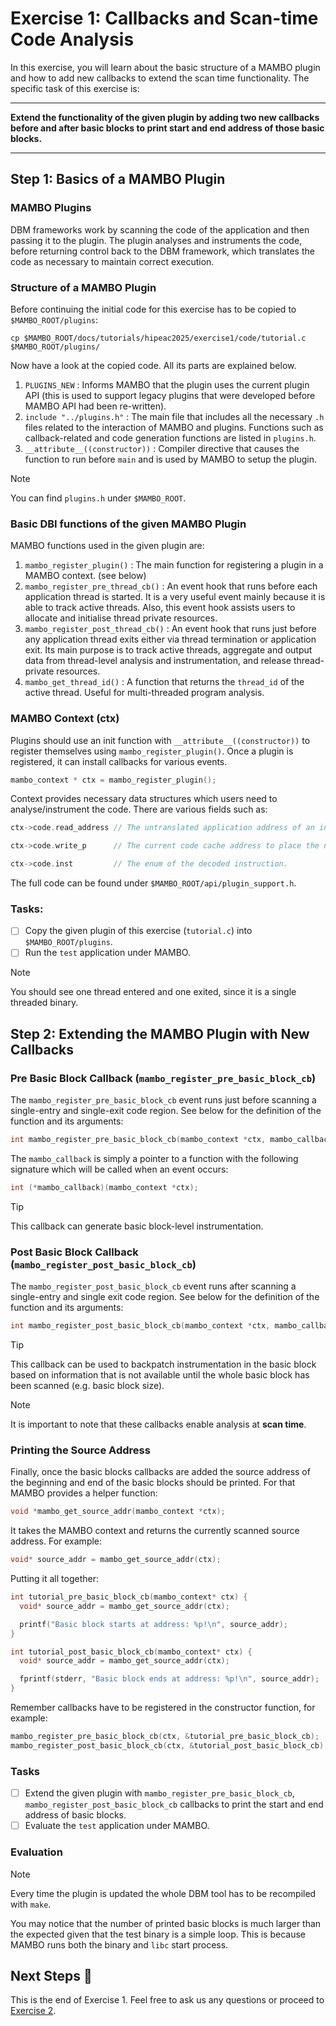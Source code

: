 # Exercise 1: Callbacks and Scan-time Code Analysis

In this exercise, you will learn about the basic structure of a MAMBO plugin and how to add new callbacks to extend the scan time functionality. The specific task of this exercise is:
___
**Extend the functionality of the given plugin by adding two new callbacks before and after basic blocks to print start and end address of those basic blocks.**
___

## Step 1: Basics of a MAMBO Plugin

### MAMBO Plugins

DBM frameworks work by scanning the code of the application and then passing it to the plugin. The plugin analyses and instruments the code, before returning control back to the DBM framework, which translates the code as necessary to maintain correct execution.

### Structure of a MAMBO Plugin

Before continuing the initial code for this exercise has to be copied to `$MAMBO_ROOT/plugins`:

```shell
cp $MAMBO_ROOT/docs/tutorials/hipeac2025/exercise1/code/tutorial.c $MAMBO_ROOT/plugins/
```

Now have a look at the copied code. All its parts are explained below.

1. `PLUGINS_NEW` : Informs MAMBO that the plugin uses the current plugin API (this is used to support legacy plugins that were developed before MAMBO API had been re-written).
2. `include "../plugins.h"` : The main file that includes all the necessary `.h` files related to the interaction of MAMBO and plugins. Functions such as callback-related and code generation functions are listed in `plugins.h`.
3. `__attribute__((constructor))` : Compiler directive that causes the function to run before `main` and is used by MAMBO to setup the plugin.

> [!NOTE]
> You can find `plugins.h` under `$MAMBO_ROOT`.

### Basic DBI functions of the given MAMBO Plugin

MAMBO functions used in the given plugin are:

1. `mambo_register_plugin()` : The main function for registering a plugin in a MAMBO context. (see below)
2. `mambo_register_pre_thread_cb()` : An event hook that runs before each application thread is started. It is a very useful event mainly because it is able to track active threads. Also, this event hook assists users to allocate and initialise thread private resources.
3. `mambo_register_post_thread_cb()` : An event hook that runs just before any application thread exits either via thread termination or application exit. Its main purpose is to track active threads, aggregate and output data from thread-level analysis and instrumentation, and release thread-private resources.
4. `mambo_get_thread_id()` : A function that returns the `thread_id` of the active thread. Useful for multi-threaded program analysis.

### MAMBO Context (ctx)

Plugins should use an init function with `__attribute__((constructor))` to register themselves using `mambo_register_plugin()`. Once a plugin is registered, it can install callbacks for various events.

```c
mambo_context * ctx = mambo_register_plugin();
```

Context provides necessary data structures which users need to analyse/instrument the code. There are various fields such as:

```c
ctx->code.read_address // The untranslated application address of an instruction.​

ctx->code.write_p      // The current code cache address to place the next instruction.​

ctx->code.inst         // The enum of the decoded instruction.
```

The full code can be found under `$MAMBO_ROOT/api/plugin_support.h`.

### Tasks:

- [ ] Copy the given plugin of this exercise (`tutorial.c`) into `$MAMBO_ROOT/plugins`.
- [ ] Run the `test` application under MAMBO.

> [!NOTE]
> You should see one thread entered and one exited, since it is a single threaded binary.

## Step 2: Extending the MAMBO Plugin with New Callbacks

### Pre Basic Block Callback (`mambo_register_pre_basic_block_cb`)

The `mambo_register_pre_basic_block_cb` event runs just before scanning a single-entry and single-exit code region. See below for the definition of the function and its arguments:

```c
int mambo_register_pre_basic_block_cb(mambo_context *ctx, mambo_callback cb);
```

The `mambo_callback` is simply a pointer to a function with the following signature which will be called when an event occurs:

```c
int (*mambo_callback)(mambo_context *ctx);
```

>[!TIP]
> This callback can generate basic block-level instrumentation.

### Post Basic Block Callback (`mambo_register_post_basic_block_cb`)

The `mambo_register_post_basic_block_cb` event runs after scanning a single-entry and single exit code region. See below for the definition of the function and its arguments:

```c
int mambo_register_post_basic_block_cb(mambo_context *ctx, mambo_callback cb);
```

>[!TIP]
> This callback can be used to backpatch instrumentation in the basic block based on information that is not available until the whole basic block has been scanned (e.g. basic block size).

> [!NOTE]
> It is important to note that these callbacks enable analysis at **scan time**.

### Printing the Source Address

Finally, once the basic blocks callbacks are added the source address of the beginning and end of the basic blocks should be printed. For that MAMBO provides a helper function:

```c
void *mambo_get_source_addr(mambo_context *ctx);
```

It takes the MAMBO context and returns the currently scanned source address. For example:

```c
void* source_addr = mambo_get_source_addr(ctx);
```

Putting it all together:

```c
int tutorial_pre_basic_block_cb(mambo_context* ctx) {
  void* source_addr = mambo_get_source_addr(ctx);

  printf("Basic block starts at address: %p!\n", source_addr);
}

int tutorial_post_basic_block_cb(mambo_context* ctx) {
  void* source_addr = mambo_get_source_addr(ctx);

  fprintf(stderr, "Basic block ends at address: %p!\n", source_addr);
}
```

Remember callbacks have to be registered in the constructor function, for example:

```c
mambo_register_pre_basic_block_cb(ctx, &tutorial_pre_basic_block_cb);
mambo_register_post_basic_block_cb(ctx, &tutorial_post_basic_block_cb);
```

### Tasks

- [ ] Extend the given plugin with `mambo_register_pre_basic_block_cb`, `mambo_register_post_basic_block_cb` callbacks to print the start and end address of basic blocks.
- [ ] Evaluate the `test` application under MAMBO.

### Evaluation

> [!NOTE]
> Every time the plugin is updated the whole DBM tool has to be recompiled with `make`.

You may notice that the number of printed basic blocks is much larger than the expected given that the test binary is a simple loop. This is because MAMBO runs both the binary and `libc` start process.

## Next Steps 👏

This is the end of Exercise 1. Feel free to ask us any questions or proceed to [Exercise 2](../exercise2/README.md).
